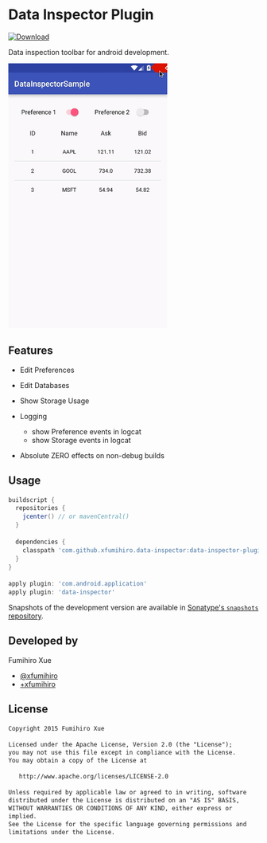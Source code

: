 Data Inspector Plugin
=====================

[ ![Download](https://api.bintray.com/packages/xfumihiro/maven/DataInspector/images/download.svg) ](https://bintray.com/xfumihiro/maven/DataInspector/_latestVersion)

Data inspection toolbar for android development.

![](images/sample.gif)

Features
--------

- Edit Preferences

- Edit Databases

- Show Storage Usage

- Logging
  - show Preference events in logcat
  - show Storage events in logcat

- Absolute ZERO effects on non-debug builds

Usage
-----

```groovy
buildscript {
  repositories {
    jcenter() // or mavenCentral()
  }

  dependencies {
    classpath 'com.github.xfumihiro.data-inspector:data-inspector-plugin:0.1.0'
  }
}

apply plugin: 'com.android.application'
apply plugin: 'data-inspector'
```


Snapshots of the development version are available in [Sonatype's `snapshots` repository][snap].


Developed by
------------
Fumihiro Xue
 * [@xfumihiro](https://twitter.com/xfumihiro)
 * [+xfumihiro](https://plus.google.com/u/0/107636471060158273635)

License
-------

    Copyright 2015 Fumihiro Xue

    Licensed under the Apache License, Version 2.0 (the "License");
    you may not use this file except in compliance with the License.
    You may obtain a copy of the License at

       http://www.apache.org/licenses/LICENSE-2.0

    Unless required by applicable law or agreed to in writing, software
    distributed under the License is distributed on an "AS IS" BASIS,
    WITHOUT WARRANTIES OR CONDITIONS OF ANY KIND, either express or implied.
    See the License for the specific language governing permissions and
    limitations under the License.

[snap]: https://oss.sonatype.org/content/repositories/snapshots/